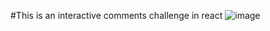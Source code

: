 #This is an interactive comments challenge in react
![image](https://user-images.githubusercontent.com/873212/210560507-44045dc5-b6d5-41ca-9746-f0f7acf22f8e.png)
